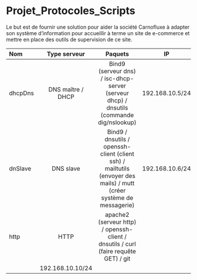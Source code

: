 ﻿
# Projet_Protocoles_Scripts
Le but est de  fournir une solution pour aider la société Carnofluxe à adapter son système d’information pour accueillir à terme un site de e-commerce et mettre en place des outils de supervision de ce site.




| Nom | Type serveur | Paquets | IP |
| :---         |     :---:      |     :---:      |     :---:      |
| dhcpDns   |  DNS maître / DHCP | Bind9 (serveur dns) / isc-dhcp-server (serveur dhcp) / dnsutils (commande dig/nslookup) | 192.168.10.5/24    |
| dnSlave     | DNS slave       | Bind9 / dnsutils / openssh-client (client ssh) / mailtutils (envoyer des mails) / mutt (créer système de messagerie)      | 192.168.10.6/24      |
| http     | HTTP       | apache2 (serveur http) / openssh-client / dnsutils / curl (faire requête GET) / git
      | 192.168.10.10/24      |

